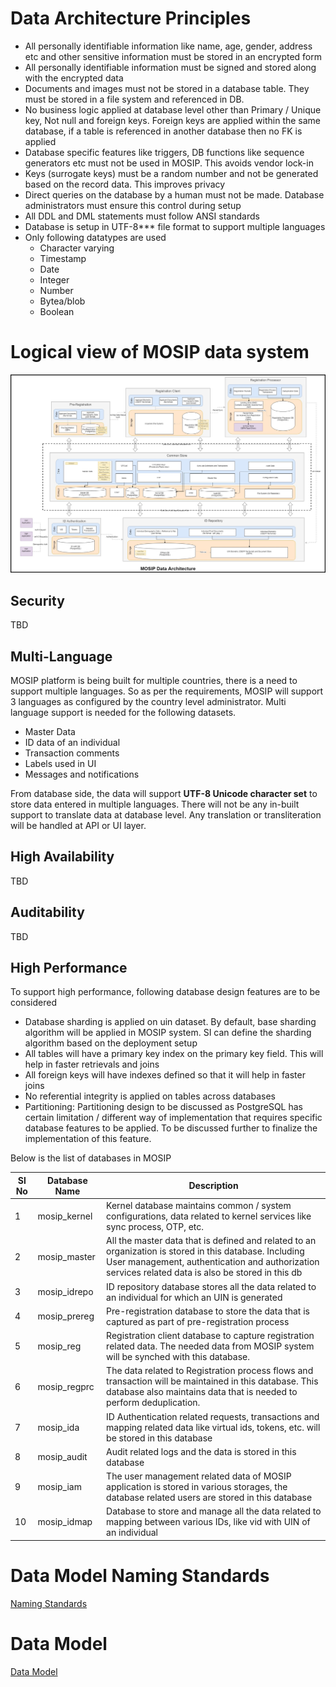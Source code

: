 # Data Architecture Principles

* All personally identifiable information like name, age, gender, address etc and other sensitive information must be stored in an encrypted form
* All personally identifiable information must be signed and stored along with the encrypted data
* Documents and images must not be stored in a database table. They must be stored in a file system and referenced in DB.
* No business logic applied at database level other than Primary / Unique key, Not null and foreign keys. Foreign keys are applied within the same database, if a table is referenced in another database then no FK is applied
* Database specific features like triggers, DB functions like sequence generators etc must not be used in MOSIP. This avoids vendor lock-in
* Keys (surrogate keys) must be a random number and not be generated based on the record data. This improves privacy
* Direct queries on the database by a human must not be made. Database administrators must ensure this control during setup
* All DDL and DML statements must follow ANSI standards
* Database is setup in UTF-8*** file format to support multiple languages
* Only following datatypes are used
    - Character varying
    - Timestamp
    - Date
    - Integer
    - Number
    - Bytea/blob
    - Boolean

# Logical view of MOSIP data system

![MOSIP Data Architecture](_images/arch_diagrams/MOSIP_DataArchitecture.jpg)

## Security

TBD

## Multi-Language

MOSIP platform is being built for multiple countries, there is a need to support multiple languages. So as per the requirements, MOSIP will support 3 languages as configured by the country level administrator.
Multi language support is needed for the following datasets. 

* Master Data
* ID data of an individual
* Transaction comments
* Labels used in UI
* Messages and notifications

From database side, the data will support **UTF-8 Unicode character set** to store data entered in multiple languages. 
There will not be any in-built support to translate data at database level. Any translation or transliteration will be handled at API or UI layer.

## High Availability

TBD

## Auditability

TBD


## High Performance

To support high performance, following database design features are to be considered

* Database sharding is applied on uin dataset. By default, base sharding algorithm will be applied in MOSIP system. SI can define the sharding algorithm based on the deployment setup
* All tables will have a primary key index on the primary key field. This will help in faster retrievals and joins
* All foreign keys will have indexes defined so that it will help in faster joins
* No referential integrity is applied on tables across databases
* Partitioning: Partitioning design to be discussed as PostgreSQL has certain limitation / different way of implementation that requires specific database features to be applied. To be discussed further to finalize the implementation of this feature.


Below is the list of databases in MOSIP

|Sl No|Database Name|Description|
|---------|---------|------------|
|1|mosip_kernel|Kernel database maintains common / system configurations, data related to kernel services like sync process, OTP, etc.|
|2|mosip_master|All the master data that is defined and related to an organization is stored in this database. Including User management, authentication and authorization services related data is also be stored in this db|
|3|mosip_idrepo|ID repository database stores all the data related to an individual for which an UIN is generated|
|4|mosip_prereg|Pre-registration database to store the data that is captured as part of pre-registration process|
|5|mosip_reg|Registration client database to capture registration related data. The needed data from MOSIP system will be synched with this database.|
|6|mosip_regprc|The data related to Registration process flows and transaction will be maintained in this database. This database also maintains data that is needed to perform deduplication.|
|7|mosip_ida|ID Authentication related requests, transactions and mapping related data like virtual ids, tokens, etc. will be stored in this database|
|8|mosip_audit|Audit related logs and the data is stored in this database|
|9|mosip_iam|The user management related data of MOSIP application is stored in various storages, the database related users are stored in this database|
|10|mosip_idmap|Database to store and manage all the data related to mapping between various IDs, like vid with UIN of an individual|

# Data Model Naming Standards

[Naming Standards](Data-Model-Naming-Standards)

# Data Model

[Data Model](MOSIP-Data-Model)
